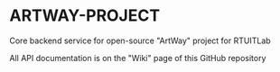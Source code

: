 # ARTWAY-PROJECT
Core backend service for open-source "ArtWay" project for RTUITLab

All API documentation is on the "Wiki" page of this GitHub repository
